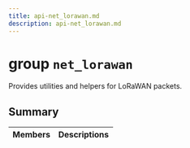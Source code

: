 ```yaml
---
title: api-net_lorawan.md
description: api-net_lorawan.md
---
```

# group `net_lorawan` 

Provides utilities and helpers for LoRaWAN packets.

## Summary

 Members                        | Descriptions                                
--------------------------------|---------------------------------------------

